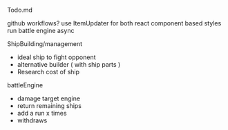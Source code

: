 Todo.md

github workflows?
use ItemUpdater for both
react component based styles
run battle engine async

ShipBuilding/management
 - ideal ship to fight opponent
 - alternative builder ( with ship parts )
 - Research cost of ship

battleEngine
 - damage target engine
 - return remaining ships
 - add a run x times
 - withdraws 
